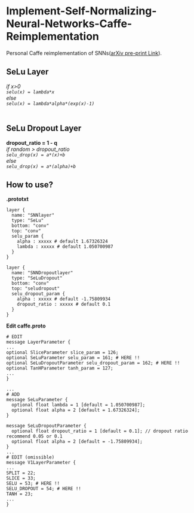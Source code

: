# Implement-Self-Normalizing-Neural-Networks-Caffe-Reimplementation
Personal Caffe reimplementation of SNNs([arXiv pre-print Link](https://arxiv.org/abs/1706.02515)).

## SeLu Layer
*if x>0*  <br>
  *`selu(x) = lambda*x `*  <br>
*else*  <br>
  *`selu(x) = lambda*alpha*(exp(x)-1) `* <br>
<br>
## SeLu Dropout Layer
**dropout_ratio = 1 - q** <br>
*if random > dropout_ratio* <br>
*`selu_drop(x) = a*(x)+b`* <br>
*else*<br>
*`selu_drop(x) = a*(alpha)+b`*

## How to use?
**.prototxt**
```
layer {
  name: "SNNlayer"
  type: "SeLu"
  bottom: "conv"
  top: "conv"
  selu_param {
    alpha : xxxxx # default 1.67326324
    lambda : xxxxx # default 1.050700987
  }
}

layer {
  name: "SNNDropoutlayer"
  type: "SeLuDropout"
  bottom: "conv"
  top: "seludropout"
  selu_dropout_param {
    alpha : xxxxx # default -1.75809934
    dropout_ratio : xxxxx # default 0.1
  }
}

```

**Edit caffe.proto**
```
# EDIT
message LayerParameter {
...
optional SliceParameter slice_param = 126;
optional SeLuParameter selu_param = 161; # HERE !!
optional SeLuDropoutParameter selu_dropout_param = 162; # HERE !!
optional TanHParameter tanh_param = 127;
...
}

...
# ADD 
message SeLuParameter {
  optional float lambda = 1 [default = 1.050700987];
  optional float alpha = 2 [default = 1.67326324];
}

message SeLuDropoutParameter {
  optional float dropout_ratio = 1 [default = 0.1]; // dropout ratio  recommend 0.05 or 0.1
  optional float alpha = 2 [default = -1.75809934];
}
...
# EDIT (omissible)
message V1LayerParameter {
...
SPLIT = 22;
SLICE = 33;
SELU = 53; # HERE !!
SELU_DROPOUT = 54; # HERE !!
TANH = 23;
...
}
```
